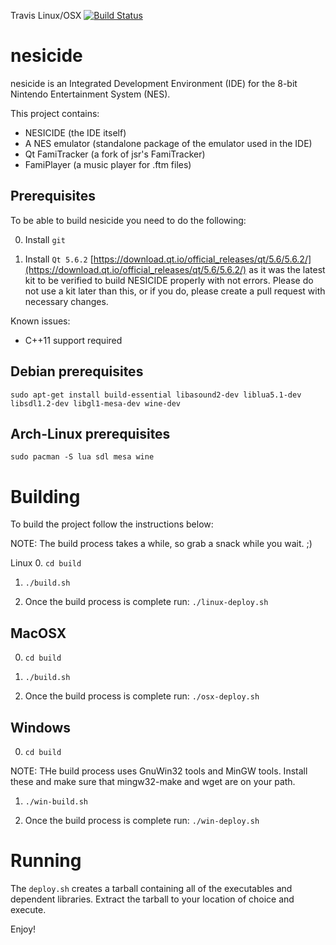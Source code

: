Travis Linux/OSX [![Build Status](https://travis-ci.org/christopherpow/nesicide.svg?branch=master)](https://travis-ci.org/christopherpow/nesicide)

nesicide
===============================================================================
nesicide is an Integrated Development Environment (IDE) for the 8-bit Nintendo Entertainment System (NES).

This project contains:
* NESICIDE (the IDE itself)
* A NES emulator (standalone package of the emulator used in the IDE)
* Qt FamiTracker (a fork of jsr's FamiTracker)
* FamiPlayer (a music player for .ftm files)

Prerequisites
-------------------------------------------------------------------------------
To be able to build nesicide you need to do the following:

0. Install `git`

1. Install `Qt 5.6.2` [https://download.qt.io/official_releases/qt/5.6/5.6.2/](https://download.qt.io/official_releases/qt/5.6/5.6.2/) as it was the latest kit to be verified to build NESICIDE properly with not errors. Please do not use a kit later than this, or if you do, please create a pull request with necessary changes. 

Known issues:
* C++11 support required

Debian prerequisites
-------------------------------------------------------------------------------
`sudo apt-get install build-essential libasound2-dev liblua5.1-dev libsdl1.2-dev libgl1-mesa-dev wine-dev`

Arch-Linux prerequisites
-------------------------------------------------------------------------------
`sudo pacman -S lua sdl mesa wine`

Building
===============================================================================
To build the project follow the instructions below:

NOTE: The build process takes a while, so grab a snack while you wait. ;)

Linux
0. `cd build`

1. `./build.sh`

2. Once the build process is complete run: `./linux-deploy.sh`

MacOSX
-------------------------------------------------------------------------------
0. `cd build`

1. `./build.sh`

2. Once the build process is complete run: `./osx-deploy.sh`

Windows
-------------------------------------------------------------------------------
0. `cd build`

NOTE: THe build process uses GnuWin32 tools and MinGW tools. Install these and make sure that mingw32-make and wget are on your path.

1. `./win-build.sh`

2. Once the build process is complete run: `./win-deploy.sh`

Running
===============================================================================
The `deploy.sh` creates a tarball containing all of the executables and dependent libraries. Extract the tarball to your location of choice and execute.

Enjoy!
